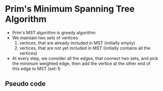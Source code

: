# Prim's Minimum Spanning Tree Algorithm
  - Prim's MST algorithm is greedy algorithm
  - We maintain two sets of vertices
    1. vertices, that are already included in MST (initially empty)
    2. vertices, that are not yet included in MST (initially contains all the vertices)
  - At every step, we consider all the edges, that connect two sets, and pick the minimum weighted edge, then add the vertice at the other end of this edge to MST (set-1)
 
 ## Pseudo code
 
